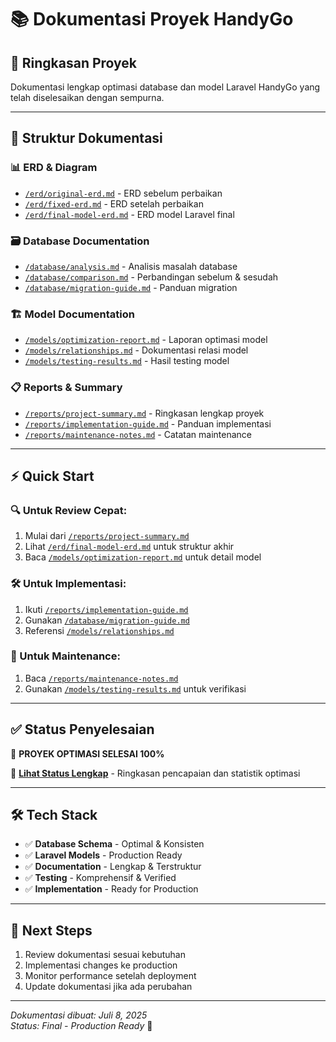 # 📚 Dokumentasi Proyek HandyGo

## 🎯 Ringkasan Proyek
Dokumentasi lengkap optimasi database dan model Laravel HandyGo yang telah diselesaikan dengan sempurna.

---

## 📁 Struktur Dokumentasi

### 📊 **ERD & Diagram**
- [`/erd/original-erd.md`](./erd/original-erd.md) - ERD sebelum perbaikan
- [`/erd/fixed-erd.md`](./erd/fixed-erd.md) - ERD setelah perbaikan
- [`/erd/final-model-erd.md`](./erd/final-model-erd.md) - ERD model Laravel final

### 🗃️ **Database Documentation**
- [`/database/analysis.md`](./database/analysis.md) - Analisis masalah database
- [`/database/comparison.md`](./database/comparison.md) - Perbandingan sebelum & sesudah
- [`/database/migration-guide.md`](./database/migration-guide.md) - Panduan migration

### 🏗️ **Model Documentation**
- [`/models/optimization-report.md`](./models/optimization-report.md) - Laporan optimasi model
- [`/models/relationships.md`](./models/relationships.md) - Dokumentasi relasi model
- [`/models/testing-results.md`](./models/testing-results.md) - Hasil testing model

### 📋 **Reports & Summary**
- [`/reports/project-summary.md`](./reports/project-summary.md) - Ringkasan lengkap proyek
- [`/reports/implementation-guide.md`](./reports/implementation-guide.md) - Panduan implementasi
- [`/reports/maintenance-notes.md`](./reports/maintenance-notes.md) - Catatan maintenance

---

## ⚡ **Quick Start**

### 🔍 Untuk Review Cepat:
1. Mulai dari [`/reports/project-summary.md`](./reports/project-summary.md)
2. Lihat [`/erd/final-model-erd.md`](./erd/final-model-erd.md) untuk struktur akhir
3. Baca [`/models/optimization-report.md`](./models/optimization-report.md) untuk detail model

### 🛠️ Untuk Implementasi:
1. Ikuti [`/reports/implementation-guide.md`](./reports/implementation-guide.md)
2. Gunakan [`/database/migration-guide.md`](./database/migration-guide.md)
3. Referensi [`/models/relationships.md`](./models/relationships.md)

### 🔧 Untuk Maintenance:
1. Baca [`/reports/maintenance-notes.md`](./reports/maintenance-notes.md)
2. Gunakan [`/models/testing-results.md`](./models/testing-results.md) untuk verifikasi

---

## ✅ **Status Penyelesaian**

🎉 **PROYEK OPTIMASI SELESAI 100%** 

📄 [**Lihat Status Lengkap**](./COMPLETION-STATUS.md) - Ringkasan pencapaian dan statistik optimasi

---

## 🛠️ **Tech Stack**

- ✅ **Database Schema** - Optimal & Konsisten
- ✅ **Laravel Models** - Production Ready
- ✅ **Documentation** - Lengkap & Terstruktur
- ✅ **Testing** - Komprehensif & Verified
- ✅ **Implementation** - Ready for Production

---

## 🚀 **Next Steps**
1. Review dokumentasi sesuai kebutuhan
2. Implementasi changes ke production
3. Monitor performance setelah deployment
4. Update dokumentasi jika ada perubahan

---

*Dokumentasi dibuat: Juli 8, 2025*  
*Status: Final - Production Ready* 🎊
